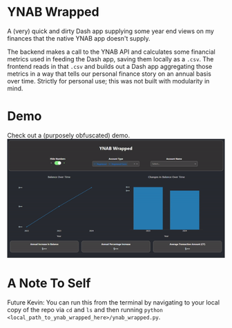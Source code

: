 # YNAB Wrapped
A (very) quick and dirty Dash app supplying some year end views on my finances that the native YNAB app doesn't supply.

The backend makes a call to the YNAB API and calculates some financial metrics used in feeding the Dash app, saving them locally as a `.csv`. The frontend reads in that `.csv` and builds out a Dash app aggregating those metrics in a way that tells our personal finance story on an annual basis over time. Strictly for personal use; this was not built with modularity in mind.

# Demo
Check out a (purposely obfuscated) demo. 
![YNAB Wrapped Demo](https://github.com/kevinroche22/ynab_wrapped/blob/main/YNAB%20Wrapped%20Demo.gif)

# A Note To Self
Future Kevin: You can run this from the terminal by navigating to your local copy of the repo via `cd` and `ls` and then running `python <local_path_to_ynab_wrapped_here>/ynab_wrapped.py`.
